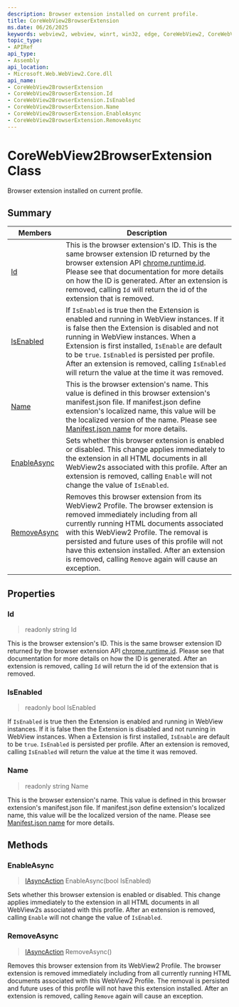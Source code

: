 ```yaml
---
description: Browser extension installed on current profile.
title: CoreWebView2BrowserExtension
ms.date: 06/26/2025
keywords: webview2, webview, winrt, win32, edge, CoreWebView2, CoreWebView2Controller, browser control, edge html, CoreWebView2BrowserExtension
topic_type:
- APIRef
api_type:
- Assembly
api_location:
- Microsoft.Web.WebView2.Core.dll
api_name:
- CoreWebView2BrowserExtension
- CoreWebView2BrowserExtension.Id
- CoreWebView2BrowserExtension.IsEnabled
- CoreWebView2BrowserExtension.Name
- CoreWebView2BrowserExtension.EnableAsync
- CoreWebView2BrowserExtension.RemoveAsync
---
```


# CoreWebView2BrowserExtension Class



Browser extension installed on current profile.

## Summary

Members|Description
--|--
[Id](#id) | This is the browser extension's ID. This is the same browser extension ID returned by the browser extension API [chrome.runtime.id](https://developer.mozilla.org/docs/Mozilla/Add-ons/WebExtensions/API/runtime/id). Please see that documentation for more details on how the ID is generated. After an extension is removed, calling `Id` will return the id of the extension that is removed.
[IsEnabled](#isenabled) | If `IsEnabled` is true then the Extension is enabled and running in WebView instances. If it is false then the Extension is disabled and not running in WebView instances. When a Extension is first installed, `IsEnable` are default to be `true`. `IsEnabled` is persisted per profile. After an extension is removed, calling `IsEnabled` will return the value at the time it was removed.
[Name](#name) | This is the browser extension's name. This value is defined in this browser extension's manifest.json file. If manifest.json define extension's localized name, this value will be the localized version of the name. Please see [Manifest.json name](https://developer.mozilla.org/docs/Mozilla/Add-ons/WebExtensions/manifest.json/name) for more details.
[EnableAsync](#enableasync) | Sets whether this browser extension is enabled or disabled. This change applies immediately to the extension in all HTML documents in all WebView2s associated with this profile. After an extension is removed, calling `Enable` will not change the value of `IsEnabled`.
[RemoveAsync](#removeasync) | Removes this browser extension from its WebView2 Profile. The browser extension is removed immediately including from all currently running HTML documents associated with this WebView2 Profile. The removal is persisted and future uses of this profile will not have this extension installed. After an extension is removed, calling `Remove` again will cause an exception.

## Properties

### Id

> readonly  string Id

This is the browser extension's ID. This is the same browser extension ID returned by the browser extension API [chrome.runtime.id](https://developer.mozilla.org/docs/Mozilla/Add-ons/WebExtensions/API/runtime/id). Please see that documentation for more details on how the ID is generated. After an extension is removed, calling `Id` will return the id of the extension that is removed.

### IsEnabled

> readonly  bool IsEnabled

If `IsEnabled` is true then the Extension is enabled and running in WebView instances. If it is false then the Extension is disabled and not running in WebView instances. When a Extension is first installed, `IsEnable` are default to be `true`. `IsEnabled` is persisted per profile. After an extension is removed, calling `IsEnabled` will return the value at the time it was removed.

### Name

> readonly  string Name

This is the browser extension's name. This value is defined in this browser extension's manifest.json file. If manifest.json define extension's localized name, this value will be the localized version of the name. Please see [Manifest.json name](https://developer.mozilla.org/docs/Mozilla/Add-ons/WebExtensions/manifest.json/name) for more details.



## Methods

### EnableAsync

> [IAsyncAction](/uwp/api/Windows.Foundation.IAsyncAction) EnableAsync(bool IsEnabled)

Sets whether this browser extension is enabled or disabled. This change applies immediately to the extension in all HTML documents in all WebView2s associated with this profile. After an extension is removed, calling `Enable` will not change the value of `IsEnabled`.



### RemoveAsync

> [IAsyncAction](/uwp/api/Windows.Foundation.IAsyncAction) RemoveAsync()

Removes this browser extension from its WebView2 Profile. The browser extension is removed immediately including from all currently running HTML documents associated with this WebView2 Profile. The removal is persisted and future uses of this profile will not have this extension installed. After an extension is removed, calling `Remove` again will cause an exception.




